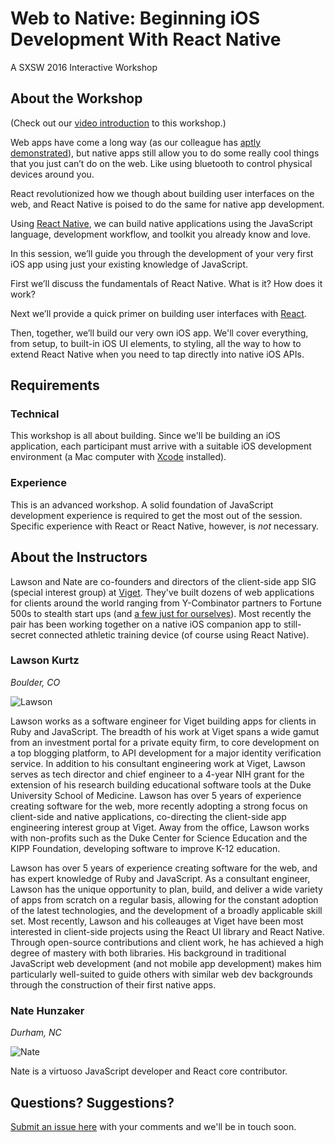 # Web to Native: Beginning iOS Development With React Native
A SXSW 2016 Interactive Workshop

## About the Workshop
(Check out our [video introduction](#TODO) to this workshop.)

Web apps have come a long way (as our colleague has [aptly demonstrated](http://speakerrate.com/talks/59561-native-or-not-the-untapped-power-of-web-apps)), but native apps still allow you to do some really cool things that you just can’t do on the web. Like using bluetooth to control physical devices around you.

React revolutionized how we though about building user interfaces on the web, and React Native is poised to do the same for native app development.

Using [React Native](https://facebook.github.io/react-native/), we can build native applications using the JavaScript language, development workflow, and toolkit you already know and love.

In this session, we’ll guide you through the development of your very first iOS app using just your existing knowledge of JavaScript.

First we’ll discuss the fundamentals of React Native. What is it? How does it work?

Next we’ll provide a quick primer on building user interfaces with [React](https://facebook.github.io/react/).

Then, together, we’ll build our very own iOS app. We'll cover everything, from setup, to built-in iOS UI elements, to styling, all the way to how to extend React Native when you need to tap directly into native iOS APIs.

## Requirements

### Technical
This workshop is all about building. Since we'll be building an iOS application, each participant must arrive with a suitable iOS development environment (a Mac computer with [Xcode](https://developer.apple.com/xcode/) installed).

### Experience
This is an advanced workshop. A solid foundation of JavaScript development experience is required to get the most out of the session. Specific experience with React or React Native, however, is _not_ necessary.

## About the Instructors
Lawson and Nate are co-founders and directors of the client-side app SIG (special interest group) at [Viget](http://viget.com/). They've built dozens of web applications for clients around the world ranging from Y-Combinator partners to Fortune 500s to stealth start ups (and [a few just for ourselves](http://viget.com/extend/the-secret-custom-apps-that-power-viget)). Most recently the pair has been working together on a native iOS companion app to still-secret connected athletic training device (of course using React Native).

### Lawson Kurtz
_Boulder, CO_

![Lawson](http://viget.com/uploads/image/profile/person/lkurtz.jpg)

Lawson works as a software engineer for Viget building apps for clients in Ruby and JavaScript. The breadth of his work at Viget spans a wide gamut from an investment portal for a private equity firm, to core development on a top blogging platform, to API development for a major identity verification service. In addition to his consultant engineering work at Viget, Lawson serves as tech director and chief engineer to a 4-year NIH grant for the extension of his research building educational software tools at the Duke University School of Medicine. Lawson has over 5 years of experience creating software for the web, more recently adopting a strong focus on client-side and native applications, co-directing the client-side app engineering interest group at Viget. Away from the office, Lawson works with non-profits such as the Duke Center for Science Education and the KIPP Foundation, developing software to improve K-12 education.

Lawson has over 5 years of experience creating software for the web, and has expert knowledge of Ruby and JavaScript. As a consultant engineer, Lawson has the unique opportunity to plan, build, and deliver a wide variety of apps from scratch on a regular basis, allowing for the constant adoption of the latest technologies, and the development of a broadly applicable skill set. Most recently, Lawson and his colleauges at Viget have been most interested in client-side projects using the React UI library and React Native. Through open-source contributions and client work, he has achieved a high degree of mastery with both libraries. His background in traditional JavaScript web development (and not mobile app development) makes him particularly well-suited to guide others with similar web dev backgrounds through the construction of their first native apps.

### Nate Hunzaker
_Durham, NC_

![Nate](http://viget.com/uploads/image/profile/person/nhunzaker.jpg)

Nate is a virtuoso JavaScript developer and React core contributor.

## Questions? Suggestions?
[Submit an issue here](https://github.com/vigetlabs/beginning-react-native/issues/new) with your comments and we'll be in touch soon.
